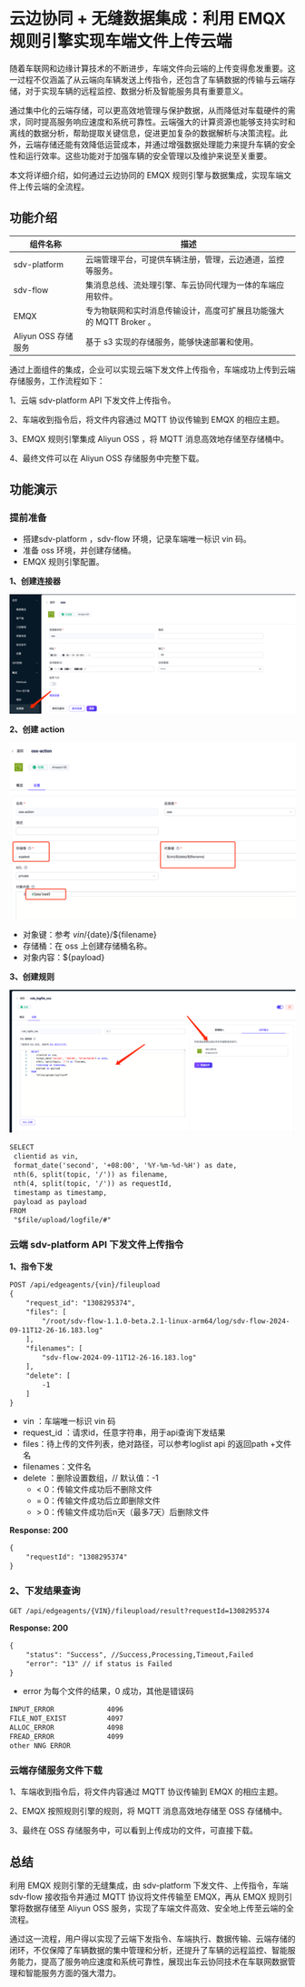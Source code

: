# 云边协同 + 无缝数据集成：利用 EMQX 规则引擎实现车端文件上传云端

随着车联网和边缘计算技术的不断进步，车端文件向云端的上传变得愈发重要。这一过程不仅涵盖了从云端向车辆发送上传指令，还包含了车辆数据的传输与云端存储，对于实现车辆的远程监控、数据分析及智能服务具有重要意义。

通过集中化的云端存储，可以更高效地管理与保护数据，从而降低对车载硬件的需求，同时提高服务响应速度和系统可靠性。云端强大的计算资源也能够支持实时和离线的数据分析，帮助提取关键信息，促进更加复杂的数据解析与决策流程。此外，云端存储还能有效降低运营成本，并通过增强数据处理能力来提升车辆的安全性和运行效率。这些功能对于加强车辆的安全管理以及维护来说至关重要。

本文将详细介绍，如何通过云边协同的 EMQX 规则引擎与数据集成，实现车端文件上传云端的全流程。

## 功能介绍

| 组件名称            | 描述                                                         |
| ------------------- | ------------------------------------------------------------ |
| sdv-platform        | 云端管理平台，可提供车辆注册，管理，云边通道，监控等服务。   |
| sdv-flow            | 集消息总线、流处理引擎、车云协同代理为一体的车端应用软件。   |
| EMQX                | 专为物联网和实时消息传输设计，高度可扩展且功能强大的 MQTT Broker 。 |
| Aliyun OSS 存储服务 | 基于 s3 实现的存储服务，能够快速部署和使用。                 |

通过上面组件的集成，企业可以实现云端下发文件上传指令，车端成功上传到云端存储服务，工作流程如下：

1、云端 sdv-platform API 下发文件上传指令。

2、车端收到指令后，将文件内容通过 MQTT 协议传输到 EMQX 的相应主题。

3、EMQX 规则引擎集成 Aliyun OSS ，将 MQTT 消息高效地存储至存储桶中。

4、最终文件可以在 Aliyun OSS 存储服务中完整下载。

## 功能演示

### 提前准备

- 搭建sdv-platform ，sdv-flow 环境，记录车端唯一标识 vin 码。
- 准备 oss 环境，并创建存储桶。
- EMQX 规则引擎配置。

**1、创建连接器**

![upload-connector](_assets/file-connector.png)

**2、创建 action**

![file-action](_assets/file-action.png)

- 对象键：参考 ${vin}/${date}/${filename}
- 存储桶：在 oss 上创建存储桶名称。
- 对象内容：${payload}  

**3、创建规则**

![file-rule](_assets/file-rule.png)

```
SELECT 
 clientid as vin,
 format_date('second', '+08:00', '%Y-%m-%d-%H') as date,
 nth(6, split(topic, '/')) as filename,
 nth(4, split(topic, '/')) as requestId,
 timestamp as timestamp,
 payload as payload
FROM
 "$file/upload/logfile/#"
```

### 云端 sdv-platform API 下发文件上传指令

**1、指令下发**

```
POST /api/edgeagents/{vin}/fileupload
{
    "request_id": "1308295374",
    "files": [
        "/root/sdv-flow-1.1.0-beta.2.1-linux-arm64/log/sdv-flow-2024-09-11T12-26-16.183.log"
    ],
    "filenames": [
        "sdv-flow-2024-09-11T12-26-16.183.log"
    ],
    "delete": [
        -1
    ]
}
```

- vin ：车端唯一标识 vin 码
- request_id ：请求id，任意字符串，用于api查询下发结果
- files：待上传的文件列表，绝对路径，可以参考loglist api 的返回path +文件名
- filenames：文件名
- delete ：删除设置数组，// 默认值：-1
  - < 0：传输文件成功后不删除文件
  - = 0：传输文件成功后立即删除文件
  - \> 0：传输文件成功后n天（最多7天）后删除文件

**Response: 200**

```
{
    "requestId": "1308295374"
}
```

### 2、下发结果查询

```
GET /api/edgeagents/{VIN}/fileupload/result?requestId=1308295374
```

**Response: 200**

```
{
    "status": "Success", //Success,Processing,Timeout,Failed
    "error": "13" // if status is Failed
}
```

- error 为每个文件的结果，0 成功，其他是错误码

```
INPUT_ERROR             4096
FILE_NOT_EXIST          4097
ALLOC_ERROR             4098
FREAD_ERROR             4099 
other NNG ERROR
```

### 云端存储服务文件下载

1、车端收到指令后，将文件内容通过 MQTT 协议传输到 EMQX 的相应主题。

2、EMQX 按照规则引擎的规则，将 MQTT 消息高效地存储至 OSS 存储桶中。

3、最终在 OSS 存储服务中，可以看到上传成功的文件，可直接下载。

## 总结

利用 EMQX 规则引擎的无缝集成，由 sdv-platform 下发文件、上传指令，车端 sdv-flow 接收指令并通过 MQTT 协议将文件传输至 EMQX，再从 EMQX 规则引擎将数据存储至 Aliyun OSS 服务，实现了车端文件高效、安全地上传至云端的全流程。

通过这一流程，用户得以实现了云端下发指令、车端执行、数据传输、云端存储的闭环，不仅保障了车辆数据的集中管理和分析，还提升了车辆的远程监控、智能服务能力，提高了服务响应速度和系统可靠性，展现出车云协同技术在车联网数据管理和智能服务方面的强大潜力。